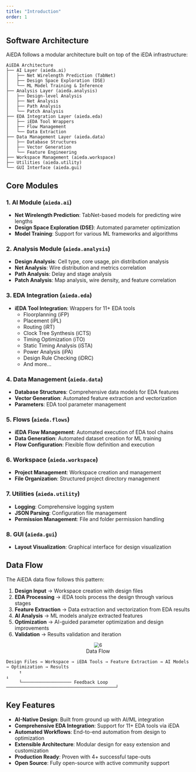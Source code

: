 ```yaml
---
title: "Introduction"
order: 1
---
```



## Software Architecture

AiEDA follows a modular architecture built on top of the iEDA infrastructure:

```
AiEDA Architecture
├── AI Layer (aieda.ai)
│   ├── Net Wirelength Prediction (TabNet)
│   ├── Design Space Exploration (DSE)
│   └── ML Model Training & Inference
├── Analysis Layer (aieda.analysis)
│   ├── Design-level Analysis
│   ├── Net Analysis
│   ├── Path Analysis
│   └── Patch Analysis
├── EDA Integration Layer (aieda.eda)
│   ├── iEDA Tool Wrappers
│   ├── Flow Management
│   └── Data Extraction
├── Data Management Layer (aieda.data)
│   ├── Database Structures
│   ├── Vector Generation
│   └── Feature Engineering
├── Workspace Management (aieda.workspace)
├── Utilities (aieda.utility)
└── GUI Interface (aieda.gui)
```



## Core Modules

### 1. AI Module (`aieda.ai`)
- **Net Wirelength Prediction**: TabNet-based models for predicting wire lengths
- **Design Space Exploration (DSE)**: Automated parameter optimization
- **Model Training**: Support for various ML frameworks and algorithms

### 2. Analysis Module (`aieda.analysis`)
- **Design Analysis**: Cell type, core usage, pin distribution analysis
- **Net Analysis**: Wire distribution and metrics correlation
- **Path Analysis**: Delay and stage analysis
- **Patch Analysis**: Map analysis, wire density, and feature correlation

### 3. EDA Integration (`aieda.eda`)
- **iEDA Tool Integration**: Wrappers for 11+ EDA tools
  - Floorplanning (iFP)
  - Placement (iPL)
  - Routing (iRT)
  - Clock Tree Synthesis (iCTS)
  - Timing Optimization (iTO)
  - Static Timing Analysis (iSTA)
  - Power Analysis (iPA)
  - Design Rule Checking (iDRC)
  - And more...

### 4. Data Management (`aieda.data`)
- **Database Structures**: Comprehensive data models for EDA features
- **Vector Generation**: Automated feature extraction and vectorization
- **Parameters**: EDA tool parameter management

### 5. Flows (`aieda.flows`)
- **iEDA Flow Management**: Automated execution of EDA tool chains
- **Data Generation**: Automated dataset creation for ML training
- **Flow Configuration**: Flexible flow definition and execution

### 6. Workspace (`aieda.workspace`)
- **Project Management**: Workspace creation and management
- **File Organization**: Structured project directory management

### 7. Utilities (`aieda.utility`)
- **Logging**: Comprehensive logging system
- **JSON Parsing**: Configuration file management
- **Permission Management**: File and folder permission handling

### 8. GUI (`aieda.gui`)
- **Layout Visualization**: Graphical interface for design visualization

## Data Flow

The AiEDA data flow follows this pattern:

1. **Design Input** → Workspace creation with design files
2. **EDA Processing** → iEDA tools process the design through various stages
3. **Feature Extraction** → Data extraction and vectorization from EDA results
4. **AI Analysis** → ML models analyze extracted features
5. **Optimization** → AI-guided parameter optimization and design improvements
6. **Validation** → Results validation and iteration

<center><img src="/res/images/aieda/flow.png" alt="6" style="zoom:90%;"/></center>
<center>Data Flow</center>


```
Design Files → Workspace → iEDA Tools → Feature Extraction → AI Models → Optimization → Results
     ↑                                                                            ↓
     └─────────────────── Feedback Loop ──────────────────────────────────────────┘
```


## Key Features

- **AI-Native Design**: Built from ground up with AI/ML integration
- **Comprehensive EDA Integration**: Support for 11+ EDA tools via iEDA
- **Automated Workflows**: End-to-end automation from design to optimization
- **Extensible Architecture**: Modular design for easy extension and customization
- **Production Ready**: Proven with 4+ successful tape-outs
- **Open Source**: Fully open-source with active community support